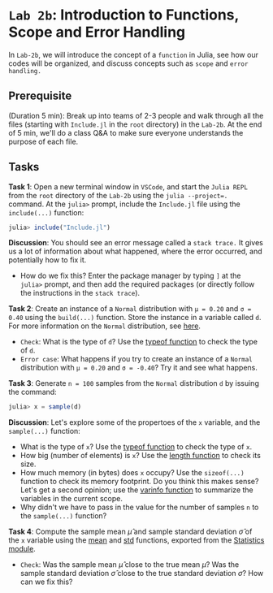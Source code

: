 # `Lab 2b`: Introduction to Functions, Scope and Error Handling
In `Lab-2b`, we will introduce the concept of a `function` in Julia, see how our codes will be organized, and discuss concepts such as `scope` and `error handling.` 

## Prerequisite 
(Duration 5 min): Break up into teams of 2-3 people and walk through all the files (starting with `Include.jl` in the `root` directory) in the `Lab-2b`. At the end of 5 min, we'll do a class Q&A to make sure everyone understands the purpose of each file.

## Tasks
__Task 1__: Open a new terminal window in `VSCode`, and start the `Julia REPL` from the `root` directory of the `Lab-2b` using the `julia --project=.` command. At the `julia>` prompt, include the `Include.jl` file using the `include(...)` function: 

```julia
julia> include("Include.jl")
```

__Discussion__: You should see an error message called a `stack trace.` It gives us a lot of information about what happened, where the error occurred, and potentially how to fix it.
* How do we fix this? Enter the package manager by typing `]` at the `julia>` prompt, and then add the required packages (or directly follow the instructions in the `stack trace`).

__Task 2__: Create an instance of a `Normal` distribution with `μ = 0.20` and `σ = 0.40` using the `build(...)` function. Store the instance in a variable called `d`. For more information on the `Normal` distribution, see [here](https://juliastats.org/Distributions.jl/stable/univariate/#Distributions.Normal).
* `Check`: What is the type of `d`? Use the [typeof function](https://docs.julialang.org/en/v1/base/base/#Core.typeof) to check the type of `d`.
* `Error case`: What happens if you try to create an instance of a `Normal` distribution with `μ = 0.20` and `σ = -0.40`? Try it and see what happens.

__Task 3__: Generate `n = 100` samples from the `Normal` distribution `d` by issuing the command:
    
```julia
julia> x = sample(d)
```

__Discussion__: Let's explore some of the propertoes of the `x` variable, and the `sample(...)` function:
* What is the type of `x`? Use the [typeof function](https://docs.julialang.org/en/v1/base/base/#Core.typeof) to check the type of `x`. 
* How big (number of elements) is `x`? Use the [length function](https://docs.julialang.org/en/v1/base/strings/#Base.length-Tuple{AbstractString}) to check its size. 
* How much memory (in bytes) does `x` occupy? Use the `sizeof(...)` function to check its memory footprint. Do you think this makes sense? Let's get a second opinion; use the [varinfo function](https://docs.julialang.org/en/v1/stdlib/InteractiveUtils/#InteractiveUtils.varinfo) to summarize the variables in the current scope.
* Why didn't we have to pass in the value for the number of samples `n` to the `sample(...)` function?

__Task 4__: Compute the sample mean $\hat{\mu}$ and sample standard deviation $\hat{\sigma}$ of the `x` variable using the [mean](https://docs.julialang.org/en/v1/stdlib/Statistics/#Statistics.mean) and [std](https://docs.julialang.org/en/v1/stdlib/Statistics/#Statistics.std) functions, exported from the [Statistics module](https://docs.julialang.org/en/v1/stdlib/Statistics/#Statistics).
* `Check`: Was the sample mean $\hat{\mu}$ close to the true mean $\mu$? Was the sample standard deviation $\hat{\sigma}$ close to the true standard deviation $\sigma$? How can we fix this?
